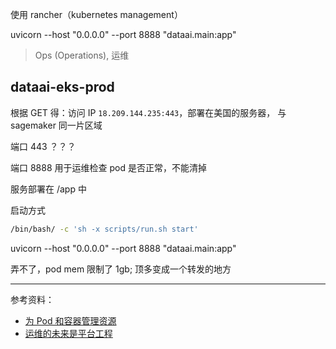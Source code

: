 

使用 rancher（kubernetes management）

uvicorn --host "0.0.0.0" --port 8888 "dataai.main:app"


> Ops (Operations), 运维

## dataai-eks-prod

根据 GET 得：访问 IP `18.209.144.235:443`，部署在美国的服务器， 与 sagemaker 同一片区域

端口 443 ？？？

端口 8888 用于运维检查 pod 是否正常，不能清掉


服务部署在 /app 中

启动方式
```bash
/bin/bash/ -c 'sh -x scripts/run.sh start'
```

uvicorn --host "0.0.0.0" --port 8888 "dataai.main:app"


弄不了，pod mem 限制了 1gb; 顶多变成一个转发的地方

------------

参考资料：
- [为 Pod 和容器管理资源](https://kubernetes.io/zh-cn/docs/concepts/configuration/manage-resources-containers/)
- [运维的未来是平台工程](https://www.ruanyifeng.com/blog/2023/03/platform-engineering.html)